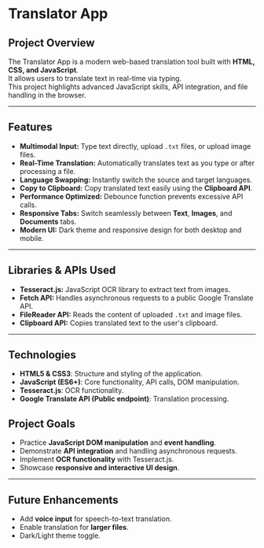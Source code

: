 # Translator App

## Project Overview
The Translator App is a modern web-based translation tool built with **HTML, CSS, and JavaScript**.  
It allows users to translate text in real-time via typing.  
This project highlights advanced JavaScript skills, API integration, and file handling in the browser.

---

## Features
- **Multimodal Input:** Type text directly, upload `.txt` files, or upload image files.
- **Real-Time Translation:** Automatically translates text as you type or after processing a file.
- **Language Swapping:** Instantly switch the source and target languages.
- **Copy to Clipboard:** Copy translated text easily using the **Clipboard API**.
- **Performance Optimized:** Debounce function prevents excessive API calls.
- **Responsive Tabs:** Switch seamlessly between **Text**, **Images**, and **Documents** tabs.
- **Modern UI:** Dark theme and responsive design for both desktop and mobile.

---

## Libraries & APIs Used
- **Tesseract.js:** JavaScript OCR library to extract text from images.
- **Fetch API:** Handles asynchronous requests to a public Google Translate API.
- **FileReader API:** Reads the content of uploaded `.txt` and image files.
- **Clipboard API:** Copies translated text to the user's clipboard.

---

## Technologies
- **HTML5 & CSS3**: Structure and styling of the application.
- **JavaScript (ES6+)**: Core functionality, API calls, DOM manipulation.
- **Tesseract.js**: OCR functionality.
- **Google Translate API (Public endpoint)**: Translation processing.

## Project Goals
- Practice **JavaScript DOM manipulation** and **event handling**.
- Demonstrate **API integration** and handling asynchronous requests.
- Implement **OCR functionality** with Tesseract.js.
- Showcase **responsive and interactive UI design**.

---

## Future Enhancements
- Add **voice input** for speech-to-text translation.
- Enable translation for **larger files**.
- Dark/Light theme toggle.

